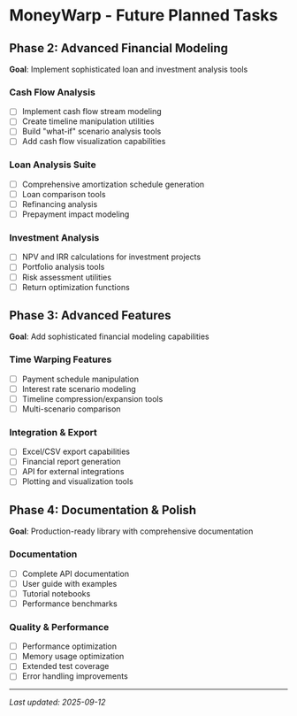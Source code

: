 # MoneyWarp - Future Planned Tasks

## Phase 2: Advanced Financial Modeling
**Goal**: Implement sophisticated loan and investment analysis tools

### Cash Flow Analysis
- [ ] Implement cash flow stream modeling
- [ ] Create timeline manipulation utilities
- [ ] Build "what-if" scenario analysis tools
- [ ] Add cash flow visualization capabilities

### Loan Analysis Suite
- [ ] Comprehensive amortization schedule generation
- [ ] Loan comparison tools
- [ ] Refinancing analysis
- [ ] Prepayment impact modeling

### Investment Analysis
- [ ] NPV and IRR calculations for investment projects
- [ ] Portfolio analysis tools
- [ ] Risk assessment utilities
- [ ] Return optimization functions

## Phase 3: Advanced Features
**Goal**: Add sophisticated financial modeling capabilities

### Time Warping Features
- [ ] Payment schedule manipulation
- [ ] Interest rate scenario modeling
- [ ] Timeline compression/expansion tools
- [ ] Multi-scenario comparison

### Integration & Export
- [ ] Excel/CSV export capabilities
- [ ] Financial report generation
- [ ] API for external integrations
- [ ] Plotting and visualization tools

## Phase 4: Documentation & Polish
**Goal**: Production-ready library with comprehensive documentation

### Documentation
- [ ] Complete API documentation
- [ ] User guide with examples
- [ ] Tutorial notebooks
- [ ] Performance benchmarks

### Quality & Performance
- [ ] Performance optimization
- [ ] Memory usage optimization
- [ ] Extended test coverage
- [ ] Error handling improvements

---
*Last updated: 2025-09-12*
